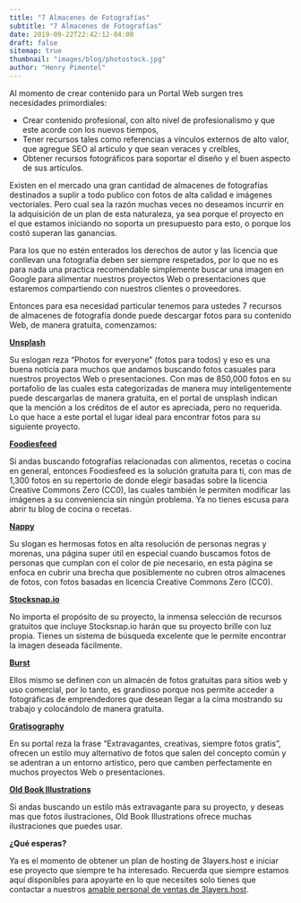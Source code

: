 ```yaml
---
title: "7 Almacenes de Fotografías"
subtitle: "7 Almacenes de Fotografías"
date: 2019-09-22T22:42:12-04:00
draft: false
sitemap: true
thumbnail: "images/blog/photostock.jpg"
author: "Henry Pimentel"
---
```


Al momento de crear contenido para un Portal Web surgen tres necesidades primordiales:

* Crear contenido profesional, con alto nivel de profesionalismo y que este acorde con los nuevos tiempos,
* Tener recursos tales como referencias a vínculos externos de alto valor, que agregue SEO al articulo y que sean veraces y creíbles,
* Obtener recursos fotográficos para soportar el diseño y el buen aspecto de sus artículos.

Existen en el mercado una gran cantidad de almacenes de fotografías destinados a suplir a todo publico con fotos de alta calidad e imágenes vectoriales. Pero cual sea la razón muchas veces no deseamos incurrir en la adquisición de un plan de esta naturaleza, ya sea porque el proyecto en el que estamos iniciando no soporta un presupuesto para esto, o porque los costó superan las ganancias.

Para los que no estén enterados los derechos de autor y las licencia que conllevan una fotografía deben ser siempre respetados, por lo que no es para nada una practica recomendable simplemente buscar una imagen en Google para alimentar nuestros proyectos Web o presentaciones que estaremos compartiendo con nuestros clientes o proveedores.

Entonces para esa necesidad particular tenemos para ustedes 7 recursos de almacenes de fotografía donde puede descargar fotos para su contenido Web, de manera gratuita, comenzamos:

**[Unsplash]( https://unsplash.com/)**

Su eslogan reza “Photos for everyone” (fotos para todos) y eso es una buena noticia para muchos que andamos buscando fotos casuales para nuestros proyectos Web o presentaciones. Con mas de 850,000 fotos en su portafolio de las cuales esta categorizadas de manera muy inteligentemente puede descargarlas de manera gratuita, en el portal de unsplash indican que la mención a los créditos de el autor es apreciada, pero no requerida. Lo que hace a este portal el lugar ideal para encontrar fotos para su siguiente proyecto.

**[Foodiesfeed]( https://www.foodiesfeed.com)**

Si andas buscando fotografías relacionadas con alimentos, recetas o cocina en general, entonces Foodiesfeed es la solución gratuita para ti, con mas de 1,300 fotos en su repertorio de donde elegir basadas sobre la licencia Creative Commons Zero (CC0), las cuales también le permiten modificar las imágenes a su conveniencia sin ningún problema. Ya no tienes escusa para abrir tu blog de cocina o recetas.

**[Nappy]( https://www.nappy.co/)**

Su slogan es hermosas fotos en alta resolución de personas negras y morenas, una página super útil en especial cuando buscamos fotos de personas que cumplan con el color de pie necesario, en esta página se enfoca en cubrir una brecha que posiblemente no cubren otros almacenes de fotos, con fotos basadas en licencia Creative Commons Zero (CC0).

**[Stocksnap.io]( https://stocksnap.io/)**

No importa el propósito de su proyecto, la inmensa selección de recursos gratuitos que incluye Stocksnap.io harán que su proyecto brille con luz propia. Tienes un sistema de búsqueda excelente que le permite encontrar la imagen deseada fácilmente.

**[Burst]( https://burst.shopify.com/)**

Ellos mismo se definen con un almacén de fotos gratuitas para sitios web y uso comercial, por lo tanto, es grandioso porque nos permite acceder a fotográficas de emprendedores que desean llegar a la cima mostrando su trabajo y colocándolo de manera gratuita.

**[Gratisography]( https://gratisography.com/)**

En su portal reza la frase “Extravagantes, creativas, siempre fotos gratis”, ofrecen un estilo muy alternativo de fotos que salen del concepto común y se adentran a un entorno artístico, pero que camben perfectamente en muchos proyectos Web o presentaciones.

**[Old Book Illustrations]( https://www.oldbookillustrations.com/)**

Si andas buscando un estilo más extravagante para su proyecto, y deseas mas que fotos ilustraciones, Old Book Illustrations ofrece muchas ilustraciones que puedes usar.

**¿Qué esperas?**

Ya es el momento de obtener un plan de hosting de 3layers.host e iniciar ese proyecto que siempre te ha interesado. Recuerda que siempre estamos aquí disponibles para apoyarte en lo que necesites solo tienes que contactar a nuestros [amable personal de ventas de 3layers.host]( https://3layers.host/contact/).